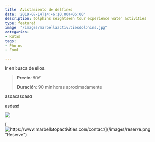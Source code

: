 ```yaml
---
title: Avistamiento de delfines
date: '2019-05-14T14:46:10.000+06:00'
description: Dolphins seightseen tour experience water activities
type: featured
image: "/images/marbellaactivitiesdolphins.jpg"
categories:
- Rutas
tags:
- Photos
- Food

---
```

Ir en busca de ellos.

> **Precio**: 90€
>
> **Duración**: 90 min horas aproximadamente

asdadasdasd

asdasd

![](/images/dolphin-activities.jpg)

[![https://www.marbellatopactivities.com/contact/](/images/reserve.png "Reserve")](https://www.marbellatopactivities.com/contact/ "Reserve")

